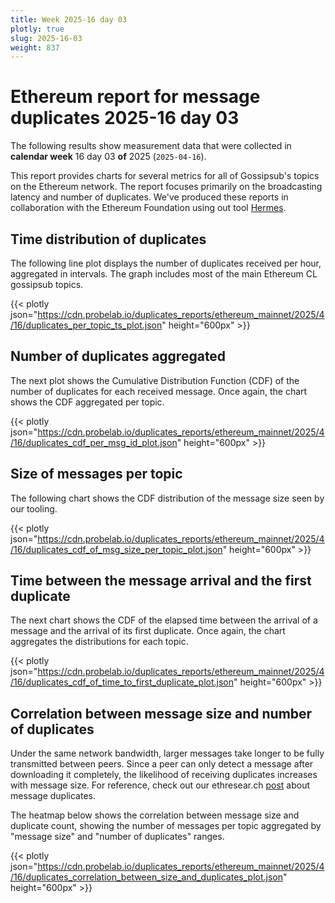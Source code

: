 ```yaml
---
title: Week 2025-16 day 03
plotly: true
slug: 2025-16-03
weight: 837
---
```


# Ethereum report for message duplicates 2025-16 day 03

The following results show measurement data that were collected in **calendar week** 16  day 03 **of** 
2025 (`2025-04-16`).

This report provides charts for several metrics for all of Gossipsub's topics on the Ethereum network.
The report focuses primarily on the broadcasting latency and number of duplicates.
We've produced these reports in collaboration with the Ethereum Foundation using out tool [Hermes](/tools/hermes/).

## Time distribution of duplicates

The following line plot displays the number of duplicates received per hour, aggregated in  intervals.
The graph includes most of the main Ethereum CL gossipsub topics. 

{{< plotly json="https://cdn.probelab.io/duplicates_reports/ethereum_mainnet/2025/4/16/duplicates_per_topic_ts_plot.json" height="600px" >}}

## Number of duplicates aggregated 

The next plot shows the Cumulative Distribution Function (CDF) of the number of duplicates for each received message.
Once again, the chart shows the CDF aggregated per topic.

{{< plotly json="https://cdn.probelab.io/duplicates_reports/ethereum_mainnet/2025/4/16/duplicates_cdf_per_msg_id_plot.json" height="600px" >}}

## Size of messages per topic

The following chart shows the CDF distribution of the message size seen by our tooling. 

{{< plotly json="https://cdn.probelab.io/duplicates_reports/ethereum_mainnet/2025/4/16/duplicates_cdf_of_msg_size_per_topic_plot.json" height="600px" >}}

## Time between the message arrival and the first duplicate

The next chart shows the CDF of the elapsed time between the arrival of a message and the arrival of its first duplicate.
Once again, the chart aggregates the distributions for each topic.

{{< plotly json="https://cdn.probelab.io/duplicates_reports/ethereum_mainnet/2025/4/16/duplicates_cdf_of_time_to_first_duplicate_plot.json" height="600px" >}}

## Correlation between message size and number of duplicates
Under the same network bandwidth, larger messages take longer to be fully transmitted between peers. Since a peer can only detect a message after downloading it completely, the likelihood of receiving duplicates increases with message size.
For reference, check out our ethresear.ch [post](https://ethresear.ch/t/number-duplicate-messages-in-ethereums-gossipsub-network/19921#cdf-of-duplicate-messages-7) about message duplicates.

The heatmap below shows the correlation between message size and duplicate count, showing the number of messages per topic aggregated by "message size" and "number of duplicates" ranges.

{{< plotly json="https://cdn.probelab.io/duplicates_reports/ethereum_mainnet/2025/4/16/duplicates_correlation_between_size_and_duplicates_plot.json" height="600px" >}}